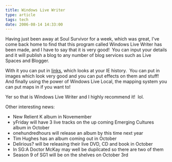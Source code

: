 ```yaml
---
title: Windows Live Writer
type: article
tags: tech
date: 2006-08-14 14:33:00
---
```

<p>Having just been away at Soul Survivor for a week, which was great,&nbsp;I've come back home to find that this program called Windows Live&nbsp;Writer has been made, and I have to say that it is very good!&nbsp; You&nbsp;can input your details and it will publish a blog to any number of&nbsp;blog services such as&nbsp;Live Spaces and Blogger.</p> <p align="justify&quot;">With it you can put in <a href="http://www.yfriday.org.uk">links</a>, which looks at your IE history.&nbsp; You can put in images&nbsp;which look very good and you can put effects on them and stuff! And finally using the power of Windows Live Local, the mapping system you can put maps in if you want to!&nbsp; </p> <p></p> <p>Yer so that is Windows Live Writer and I highly recommend it!&nbsp; lol.</p> <p>Other interesting news:</p> <ul> <li>New Relient K album in Novemember  <li>yFriday will have 3 live tracks on the up coming Emerging Cultures album in October  <li>onehundredhours will release an album by this time next year  <li>Tim Hughes has an album coming out in October  <li>Delirious? will be releasing their live DVD, CD and book in October  <li>In SG:A Doctor McKay may well be dupilcated so there are two of them  <li>Season 9 of SG1 will be on the shelves on October 3rd</li></ul>
